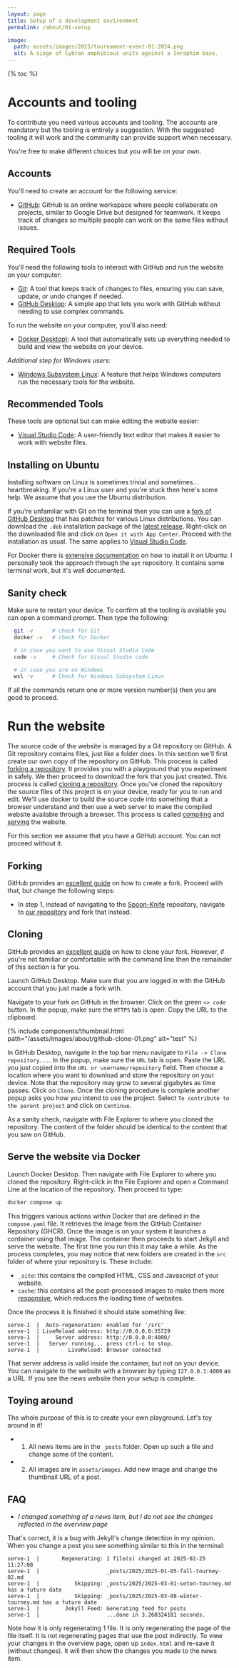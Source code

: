 ```yaml
---
layout: page
title: Setup of a development environment
permalink: /about/01-setup

image:
  path: assets/images/2025/tournament-event-01-2024.png
  alt: A siege of Cybran amphibious units against a Seraphim base.
---
```


{% toc %}

# Accounts and tooling

To contribute you need various accounts and tooling. The accounts are mandatory but the tooling is entirely a suggestion. With the suggested tooling it will work and the community can provide support when necessary.

You're free to make different choices but you will be on your own.

## Accounts

You'll need to create an account for the following service:

- [GitHub](https://github.com/): GitHub is an online workspace where people collaborate on projects, similar to Google Drive but designed for teamwork. It keeps track of changes so multiple people can work on the same files without issues.

## Required Tools

You'll need the following tools to interact with GitHub and run the website on your computer:

- [Git](https://git-scm.com/): A tool that keeps track of changes to files, ensuring you can save, update, or undo changes if needed.
- [GitHub Desktop](https://desktop.github.com/download/): A simple app that lets you work with GitHub without needing to use complex commands.

To run the website on your computer, you'll also need:

- [Docker Desktop)](https://www.docker.com/products/docker-desktop/): A tool that automatically sets up everything needed to build and view the website on your device.

_Additional step for Windows users:_

- [Windows Subsystem Linux](https://learn.microsoft.com/en-us/windows/wsl/install): A feature that helps Windows computers run the necessary tools for the website.

## Recommended Tools

These tools are optional but can make editing the website easier:

- [Visual Studio Code](https://code.visualstudio.com/): A user-friendly text editor that makes it easier to work with website files.

## Installing on Ubuntu

Installing software on Linux is sometimes trivial and sometimes... heartbreaking. If you're a Linux user and you're stuck then here's some help. We assume that you use the Ubuntu distribution.

If you're unfamiliar with Git on the terminal then you can use a [fork of GitHub Desktop](https://github.com/shiftkey/desktop) that has patches for various Linux distributions. You can download the `.deb` installation package of the [latest release](https://github.com/shiftkey/desktop/release/latest). Right-click on the downloaded file and click on `Open it with App Center`. Proceed with the installation as usual. The same applies to [Visual Studio Code](https://code.visualstudio.com/download).

For Docker there is [extensive documentation](https://docs.docker.com/desktop/setup/install/linux/) on how to install it on Ubuntu. I personally took the approach through the `apt` repository. It contains some terminal work, but it's well documented.

## Sanity check

Make sure to restart your device. To confirm all the tooling is available you can open a command prompt. Then type the following:

```bash
  git -v      # check for Git
  docker -v   # check for Docker

  # in case you want to use Visual Studio Code
  code -v     # Check for Visual Studio code

  # in case you are on Windows
  wsl -v      # Check for Windows Subsystem Linux
```

If all the commands return one or more version number(s) then you are good to proceed.

# Run the website

The source code of the website is managed by a Git repository on GitHub. A Git repository contains files, just like a folder does. In this section we'll first create our own copy of the repository on GitHub. This process is called [forking a repository](https://docs.github.com/en/pull-requests/collaborating-with-pull-requests/working-with-forks/about-forks). It provides you with a playground that you experiment in safely. We then proceed to download the fork that you just created. This process is called [cloning a repository](). Once you've cloned the repository the source files of this project is on your device, ready for you to run and edit. We'll use docker to build the source code into something that a browser understand and then use a web server to make the compiled website available through a browser. This process is called [compiling]() and [serving]() the website.

For this section we assume that you have a GitHub account. You can not proceed without it.

## Forking

GitHub provides an [excellent guide](https://docs.github.com/en/pull-requests/collaborating-with-pull-requests/working-with-forks/fork-a-repo#forking-a-repository) on how to create a fork. Proceed with that, but change the following steps:

- In step 1, instead of navigating to the [Spoon-Knife](https://github.com/octocat/Spoon-Knife) repository, navigate to [our repository](https://github.com/FAForever/website-news) and fork that instead.

## Cloning

GitHub provides an [excellent guide](https://docs.github.com/en/pull-requests/collaborating-with-pull-requests/working-with-forks/fork-a-repo#cloning-your-forked-repository) on how to clone your fork. However, if you're not familiar or comfortable with the command line then the remainder of this section is for you.

Launch GitHub Desktop. Make sure that you are logged in with the GitHub account that you just made a fork with.

Navigate to your fork on GitHub in the browser. Click on the green `<> code` button. In the popup, make sure the `HTTPS` tab is open. Copy the URL to the clipboard.

{% include components/thumbnail.html path="/assets/images/about/github-clone-01.png" alt="test" %}

In GitHub Desktop, navigate in the top bar menu navigate to `File -> Clone repository...`. In the popup, make sure the `URL` tab is open. Paste the URL you just copied into the `URL or username/repository` field. Then choose a location where you want to download and store the repository on your device. Note that the repository may grow to several gigabytes as time passes. Click on `Clone`. Once the cloning procedure is complete another popup asks you how you intend to use the project. Select `To contribute to the parent project` and click on `Continue`.

As a sanity check, navigate with File Explorer to where you cloned the repository. The content of the folder should be identical to the content that you saw on GitHub.

## Serve the website via Docker

Launch Docker Desktop. Then navigate with File Explorer to where you cloned the repository. Right-click in the File Explorer and open a Command Line at the location of the repository. Then proceed to type:

```bash
docker compose up
```

This triggers various actions within Docker that are defined in the `compose.yaml` file. It retrieves the image from the GitHub Container Repository (GHCR). Once the image is on your system it launches a container using that image. The container then proceeds to start Jekyll and serve the website. The first time you run this it may take a while. As the process completes, you may notice that new folders are created in the `src` folder of where your repository is. These include:

- `_site`: this contains the compiled HTML, CSS and Javascript of your website.
- `cache`: this contains all the post-processed images to make them more [responsive](https://developer.mozilla.org/en-US/docs/Web/HTML/Responsive_images), which reduces the loading time of websites.

Once the process it is finished it should state something like:

```
serve-1  |  Auto-regeneration: enabled for '/src'
serve-1  | LiveReload address: http://0.0.0.0:35729
serve-1  |     Server address: http://0.0.0.0:4000/
serve-1  |   Server running... press ctrl-c to stop.
serve-1  |         LiveReload: Browser connected
```

That server address is valid inside the container, but not on your device. You can navigate to the website with a browser by typing `127.0.0.1:4000` as a URL. If you see the news website then your setup is complete. 

## Toying around

The whole purpose of this is to create your own playground. Let's toy around in it!

- 1) All news items are in the `_posts` folder. Open up such a file and change some of the content.
- 2) All images are in `assets/images`. Add new image and change the thumbnail URL of a post.

## FAQ

- _I changed something of a news item, but I do not see the changes reflected in the overview page_

That's correct, it is a bug with Jekyll's change detection in my opinion. When you change a post you see something similar to this in the terminal:

```
serve-1  |       Regenerating: 1 file(s) changed at 2025-02-25 11:27:08
serve-1  |                     _posts/2025/2025-01-05-fall-tourney-02.md
serve-1  |           Skipping: _posts/2025/2025-03-01-seton-tourney.md has a future date
serve-1  |           Skipping: _posts/2025/2025-03-08-winter-tourney.md has a future date
serve-1  |        Jekyll Feed: Generating feed for posts
serve-1  |                     ...done in 3.260324181 seconds.
```

Note how it is only regenerating 1 file. It is only regenerating the page of the file itself. It is not regenerating pages that use the post indirectly. To view your changes in the overview page, open up `index.html` and re-save it (without changes). It will then show the changes you made to the news item. 
